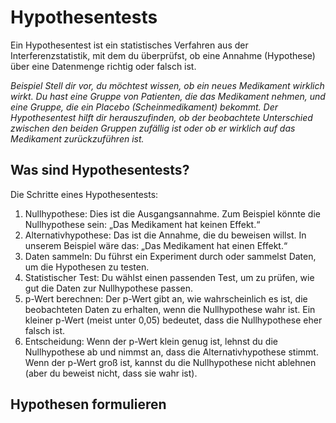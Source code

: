 # Hypothesentests

Ein Hypothesentest ist ein statistisches Verfahren aus der Interferenzstatistik, mit dem du überprüfst, ob eine Annahme (Hypothese) über eine Datenmenge richtig oder falsch ist.

_Beispiel_
_Stell dir vor, du möchtest wissen, ob ein neues Medikament wirklich wirkt. Du hast eine Gruppe von Patienten, die das Medikament nehmen, und eine Gruppe, die ein Placebo (Scheinmedikament) bekommt. Der Hypothesentest hilft dir herauszufinden, ob der beobachtete Unterschied zwischen den beiden Gruppen zufällig ist oder ob er wirklich auf das Medikament zurückzuführen ist._

## Was sind Hypothesentests?

Die Schritte eines Hypothesentests:
1. Nullhypothese: Dies ist die Ausgangsannahme. Zum Beispiel könnte die Nullhypothese sein: „Das Medikament hat keinen Effekt.“
2. Alternativhypothese: Das ist die Annahme, die du beweisen willst. In unserem Beispiel wäre das: „Das Medikament hat einen Effekt.“
3. Daten sammeln: Du führst ein Experiment durch oder sammelst Daten, um die Hypothesen zu testen.
4. Statistischer Test: Du wählst einen passenden Test, um zu prüfen, wie gut die Daten zur Nullhypothese passen.
5. p-Wert berechnen: Der p-Wert gibt an, wie wahrscheinlich es ist, die beobachteten Daten zu erhalten, wenn die Nullhypothese wahr ist. Ein kleiner p-Wert (meist unter 0,05) bedeutet, dass die Nullhypothese eher falsch ist.
6. Entscheidung: Wenn der p-Wert klein genug ist, lehnst du die Nullhypothese ab und nimmst an, dass die Alternativhypothese stimmt. Wenn der p-Wert groß ist, kannst du die Nullhypothese nicht ablehnen (aber du beweist nicht, dass sie wahr ist).


## Hypothesen formulieren

